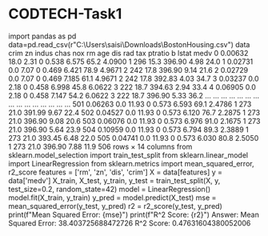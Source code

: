 # CODTECH-Task1
import pandas as pd
data=pd.read_csv(r"C:\Users\saisi\Downloads\BostonHousing.csv")
data
	crim	zn	indus	chas	nox	rm	age	dis	rad	tax	ptratio	b	lstat	medv
0	0.00632	18.0	2.31	0	0.538	6.575	65.2	4.0900	1	296	15.3	396.90	4.98	24.0
1	0.02731	0.0	7.07	0	0.469	6.421	78.9	4.9671	2	242	17.8	396.90	9.14	21.6
2	0.02729	0.0	7.07	0	0.469	7.185	61.1	4.9671	2	242	17.8	392.83	4.03	34.7
3	0.03237	0.0	2.18	0	0.458	6.998	45.8	6.0622	3	222	18.7	394.63	2.94	33.4
4	0.06905	0.0	2.18	0	0.458	7.147	54.2	6.0622	3	222	18.7	396.90	5.33	36.2
...	...	...	...	...	...	...	...	...	...	...	...	...	...	...
501	0.06263	0.0	11.93	0	0.573	6.593	69.1	2.4786	1	273	21.0	391.99	9.67	22.4
502	0.04527	0.0	11.93	0	0.573	6.120	76.7	2.2875	1	273	21.0	396.90	9.08	20.6
503	0.06076	0.0	11.93	0	0.573	6.976	91.0	2.1675	1	273	21.0	396.90	5.64	23.9
504	0.10959	0.0	11.93	0	0.573	6.794	89.3	2.3889	1	273	21.0	393.45	6.48	22.0
505	0.04741	0.0	11.93	0	0.573	6.030	80.8	2.5050	1	273	21.0	396.90	7.88	11.9
506 rows × 14 columns
from sklearn.model_selection import train_test_split
from sklearn.linear_model import LinearRegression
from sklearn.metrics import mean_squared_error, r2_score
features = ['rm', 'zn', 'dis', 'crim']
X = data[features]
y = data['medv']
X_train, X_test, y_train, y_test = train_test_split(X, y, test_size=0.2, random_state=42)
model = LinearRegression()
model.fit(X_train, y_train)
y_pred = model.predict(X_test)
mse = mean_squared_error(y_test, y_pred)
r2 = r2_score(y_test, y_pred)
print(f"Mean Squared Error: {mse}")
print(f"R^2 Score: {r2}")
Answer:
Mean Squared Error: 38.403725688472726
R^2 Score: 0.47631604380052006
